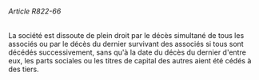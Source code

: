 ###### Article R822-66

La société est dissoute de plein droit par le décès simultané de tous les associés ou par le décès du dernier survivant des associés si tous sont décédés successivement, sans qu'à la date du décès du dernier d'entre eux, les parts sociales ou les titres de capital des autres aient été cédés à des tiers.

